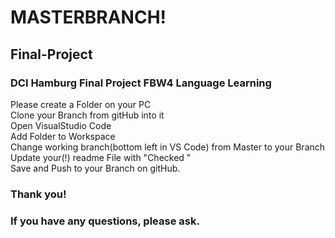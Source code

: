 # MASTERBRANCH!

## Final-Project

### DCI Hamburg Final Project FBW4 Language Learning

Please create a Folder on your PC  
  Clone your Branch from gitHub into it   
    Open VisualStudio Code  
      Add Folder to Workspace  
        Change working branch(bottom left in VS Code) from Master to your Branch  
          Update your(!) readme File with "Checked <yourName>"  
            Save and Push to your Branch on gitHub.  
  
  ### Thank you!  
  ### If you have any questions, please ask.